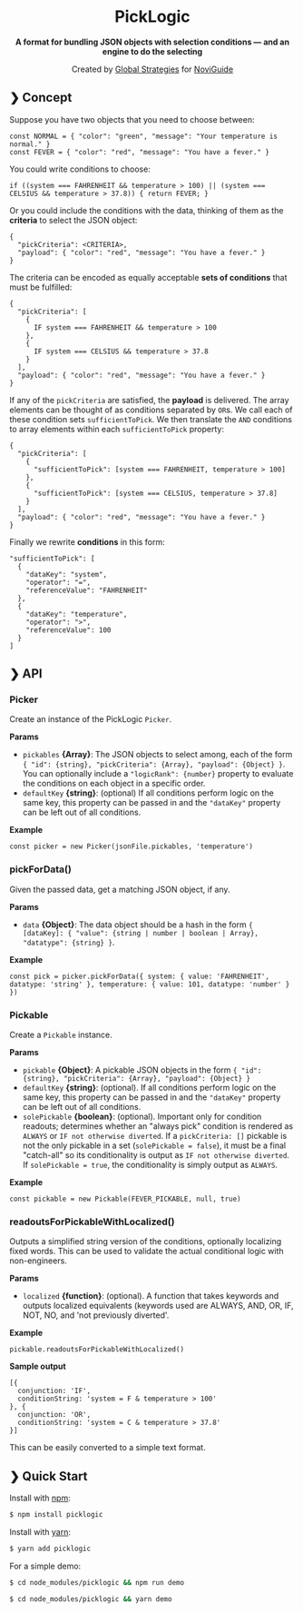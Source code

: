 <h1 align="center">PickLogic</h1>

<p align="center">
<b>A format for bundling JSON objects with selection conditions — and an engine to do the selecting</b>
<br>
</p>
<p align="center">
    Created by <a href='https://www.globalstrategies.org'>Global Strategies</a> for <a href='https://www.noviguide.com'>NoviGuide</a>
<br>
</p>

## ❯ Concept
Suppose you have two objects that you need to choose between:

    const NORMAL = { "color": "green", "message": "Your temperature is normal." }
    const FEVER = { "color": "red", "message": "You have a fever." }
You could write conditions to choose:

`if ((system === FAHRENHEIT && temperature > 100) || (system === CELSIUS && temperature > 37.8)) { return FEVER; }`

Or you could include the conditions with the data, thinking of them as the **criteria** to select the JSON object:

    {
      "pickCriteria": <CRITERIA>,
      "payload": { "color": "red", "message": "You have a fever." }
    }
The criteria can be encoded as equally acceptable **sets of conditions** that must be fulfilled:

    {
      "pickCriteria": [
        {
          IF system === FAHRENHEIT && temperature > 100
        },
        {
          IF system === CELSIUS && temperature > 37.8
        }
      ],
      "payload": { "color": "red", "message": "You have a fever." }
    }
If any of the `pickCriteria`  are satisfied, the **payload** is delivered. The array elements can be thought of as conditions separated by `OR`s. We call each of these condition sets `sufficientToPick`.  We then translate the `AND` conditions to array elements within each `sufficientToPick` property:


    {
      "pickCriteria": [
        {
          "sufficientToPick": [system === FAHRENHEIT, temperature > 100]
        },
        {
          "sufficientToPick": [system === CELSIUS, temperature > 37.8]
        }
      ],
      "payload": { "color": "red", "message": "You have a fever." }
    }
Finally we rewrite **conditions** in this form:


    "sufficientToPick": [
      {
        "dataKey": "system",
        "operator": "=",
        "referenceValue": "FAHRENHEIT"
      },
      {
        "dataKey": "temperature",
        "operator": ">",
        "referenceValue": 100
      }
    ]

## ❯ API
### Picker
Create an instance of the PickLogic `Picker`.

**Params**

* `pickables` **{Array}**: The JSON objects to select among, each of the form `{ "id": {string}, "pickCriteria": {Array}, "payload": {Object} }`. You can optionally include a `"logicRank": {number}` property to evaluate the conditions on each object in a specific order.
* `defaultKey` **{string}**: (optional) If all conditions perform logic on the same key, this property can be passed in and the `"dataKey"` property can be left out of all conditions.

**Example**

`const picker = new Picker(jsonFile.pickables, 'temperature')`

### pickForData()
Given the passed data, get a matching JSON object, if any.

**Params**

* `data` **{Object}**: The data object should be a hash in the form `{ [dataKey]: { "value": {string | number | boolean | Array}, "datatype": {string} }`.

**Example**

`const pick = picker.pickForData({ system: { value: 'FAHRENHEIT', datatype: 'string' }, temperature: { value: 101, datatype: 'number' } })`

### Pickable
Create a `Pickable` instance.

**Params**

* `pickable` **{Object}**: A pickable JSON objects in the form `{ "id": {string}, "pickCriteria": {Array}, "payload": {Object} }`
* `defaultKey` **{string}**: (optional). If all conditions perform logic on the same key, this property can be passed in and the `"dataKey"` property can be left out of all conditions.
* `solePickable` **{boolean}**: (optional). Important only for condition readouts; determines whether an "always pick" condition is rendered as `ALWAYS` or `IF not otherwise diverted`. If a `pickCriteria: []` pickable is not the only pickable in a set (`solePickable = false`), it must be a final "catch-all" so its conditionality is output as `IF not otherwise diverted`. If `solePickable = true`, the conditionality is simply output as `ALWAYS`.

**Example**

`const pickable = new Pickable(FEVER_PICKABLE, null, true)`

### readoutsForPickableWithLocalized()
Outputs a simplified string version of the conditions, optionally localizing fixed words. This can be used to validate the actual conditional logic with non-engineers.

**Params**

* `localized` **{function}**: (optional). A function that takes keywords and outputs localized equivalents (keywords used are ALWAYS, AND, OR, IF, NOT, NO, and 'not previously diverted'.

**Example**

`pickable.readoutsForPickableWithLocalized()`

**Sample output**

    [{ 
      conjunction: 'IF',
      conditionString: 'system = F & temperature > 100'
    }, {
      conjunction: 'OR',
      conditionString: 'system = C & temperature > 37.8'
    }]
This can be easily converted to a simple text format.
## ❯ Quick Start
Install with [npm](https://www.npmjs.com/):

```sh
$ npm install picklogic
```
Install with [yarn](https://yarnpkg.com/en/):

```sh
$ yarn add picklogic
```
For a simple demo:
```sh
$ cd node_modules/picklogic && npm run demo 
```
```sh
$ cd node_modules/picklogic && yarn demo 
```

